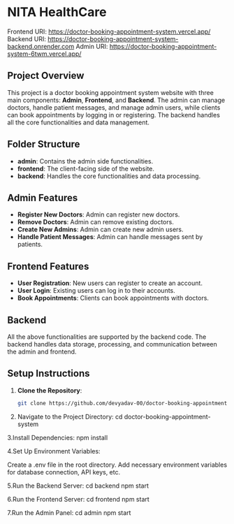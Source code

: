 # NITA HealthCare

Frontend URI: https://doctor-booking-appointment-system.vercel.app/
Backend URI: https://doctor-booking-appointment-system-backend.onrender.com
Admin URI: https://doctor-booking-appointment-system-6twm.vercel.app/

## Project Overview

This project is a doctor booking appointment system website with three main components: **Admin**, **Frontend**, and **Backend**. The admin can manage doctors, handle patient messages, and manage admin users, while clients can book appointments by logging in or registering. The backend handles all the core functionalities and data management.

## Folder Structure

- **admin**: Contains the admin side functionalities.
- **frontend**: The client-facing side of the website.
- **backend**: Handles the core functionalities and data processing.

## Admin Features

- **Register New Doctors**: Admin can register new doctors.
- **Remove Doctors**: Admin can remove existing doctors.
- **Create New Admins**: Admin can create new admin users.
- **Handle Patient Messages**: Admin can handle messages sent by patients.

## Frontend Features

- **User Registration**: New users can register to create an account.
- **User Login**: Existing users can log in to their accounts.
- **Book Appointments**: Clients can book appointments with doctors.

## Backend

All the above functionalities are supported by the backend code. The backend handles data storage, processing, and communication between the admin and frontend.

## Setup Instructions

1. **Clone the Repository**:
   ```bash
   git clone https://github.com/devyadav-00/doctor-booking-appointment-system.git
   ```
2. Navigate to the Project Directory:
   cd doctor-booking-appointment-system

3.Install Dependencies:
npm install

4.Set Up Environment Variables:

Create a .env file in the root directory.
Add necessary environment variables for database connection, API keys, etc.

5.Run the Backend Server:
cd backend
npm start

6.Run the Frontend Server:
cd frontend
npm start

7.Run the Admin Panel:
cd admin
npm start
